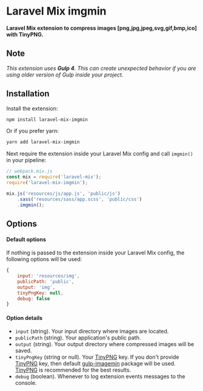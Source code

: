 # Laravel Mix imgmin

**Laravel Mix extension to compress images [png,jpg,jpeg,svg,gif,bmp,ico] with TinyPNG.**

## Note

_This extension uses **Gulp 4**. This can create unexpected behavior if you are using older version of Gulp inside your project._

## Installation

Install the extension:

```sh
npm install laravel-mix-imgmin
```

Or if you prefer yarn:

```sh
yarn add laravel-mix-imgmin
```

Next require the extension inside your Laravel Mix config and call `imgmin()` in your pipeline:

```js
// webpack.mix.js
const mix = require('laravel-mix');
require('laravel-mix-imgmin');

mix.js('resources/js/app.js', 'public/js')
    .sass('resources/sass/app.scss', 'public/css')
    .imgmin();
```

## Options

#### Default options

If nothing is passed to the extension inside your Laravel Mix config, the following options will be used:

```js
{
    input: 'resources/img',
    publicPath: 'public',
    output: 'img',
    tinyPngKey: null,
    debug: false
}
```

#### Option details

* `input` (string). Your input directory where images are located.
* `publicPath` (string). Your application's public path.
* `output` (string). Your output directory where compressed images will be saved.
* `tinyPngKey` (string or null). Your [TinyPNG](https://tinypng.com/) key. If you don't provide [TinyPNG](https://tinypng.com/) key, then default [gulp-imagemin](https://www.npmjs.com/package/gulp-imagemin) package will be used. [TinyPNG](https://tinypng.com/) is recommended for the best results.
* `debug` (boolean). Whenever to log extension events messages to the console.